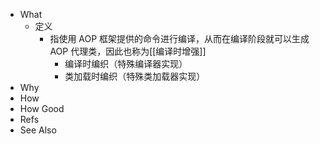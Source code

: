 - What
	- 定义
		- 指使用 AOP 框架提供的命令进行编译，从而在编译阶段就可以生成 AOP 代理类，因此也称为[[编译时增强]]
			- 编译时编织（特殊编译器实现）
			- 类加载时编织（特殊类加载器实现）
- Why
- How
- How Good
- Refs
- See Also